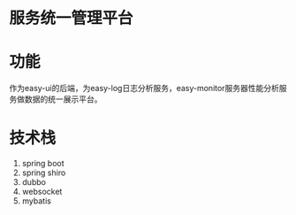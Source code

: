 # 服务统一管理平台
# 功能
作为easy-ui的后端，为easy-log日志分析服务，easy-monitor服务器性能分析服务做数据的统一展示平台。
# 技术栈
1. spring boot
2. spring shiro
3. dubbo
4. websocket
5. mybatis
